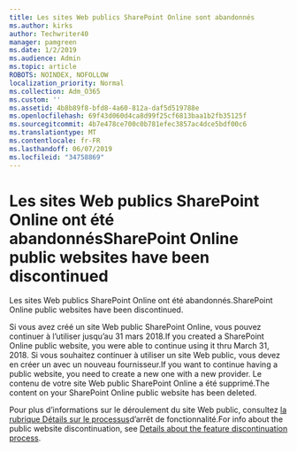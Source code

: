 ```yaml
---
title: Les sites Web publics SharePoint Online sont abandonnés
ms.author: kirks
author: Techwriter40
manager: pamgreen
ms.date: 1/2/2019
ms.audience: Admin
ms.topic: article
ROBOTS: NOINDEX, NOFOLLOW
localization_priority: Normal
ms.collection: Adm_O365
ms.custom: ''
ms.assetid: 4b8b89f8-bfd8-4a60-812a-daf5d519788e
ms.openlocfilehash: 69f43d060d4ca8d99f25cf6813baa1b2fb35125f
ms.sourcegitcommit: 4b7e478ce700c0b781efec3857ac4dce5bdf00c6
ms.translationtype: MT
ms.contentlocale: fr-FR
ms.lasthandoff: 06/07/2019
ms.locfileid: "34758869"
---
```

# <a name="sharepoint-online-public-websites-have-been-discontinued"></a><span data-ttu-id="7f120-102">Les sites Web publics SharePoint Online ont été abandonnés</span><span class="sxs-lookup"><span data-stu-id="7f120-102">SharePoint Online public websites have been discontinued</span></span>

<span data-ttu-id="7f120-103">Les sites Web publics SharePoint Online ont été abandonnés.</span><span class="sxs-lookup"><span data-stu-id="7f120-103">SharePoint Online public websites have been discontinued.</span></span>

<span data-ttu-id="7f120-104">Si vous avez créé un site Web public SharePoint Online, vous pouvez continuer à l’utiliser jusqu’au 31 mars 2018.</span><span class="sxs-lookup"><span data-stu-id="7f120-104">If you created a SharePoint Online public website, you were able to continue using it thru March 31, 2018.</span></span> <span data-ttu-id="7f120-105">Si vous souhaitez continuer à utiliser un site Web public, vous devez en créer un avec un nouveau fournisseur.</span><span class="sxs-lookup"><span data-stu-id="7f120-105">If you want to continue having a public website, you need to create a new one with a new provider.</span></span> <span data-ttu-id="7f120-106">Le contenu de votre site Web public SharePoint Online a été supprimé.</span><span class="sxs-lookup"><span data-stu-id="7f120-106">The content on your SharePoint Online public website has been deleted.</span></span>

<span data-ttu-id="7f120-107">Pour plus d’informations sur le déroulement du site Web public, consultez [la rubrique Détails sur le processus](https://go.microsoft.com/fwlink/?linkid=866980)d’arrêt de fonctionnalité.</span><span class="sxs-lookup"><span data-stu-id="7f120-107">For info about the public website discontinuation, see [Details about the feature discontinuation process](https://go.microsoft.com/fwlink/?linkid=866980).</span></span>
